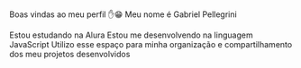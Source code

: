Boas vindas ao meu perfil ✋😁
Meu nome é Gabriel Pellegrini 

Estou estudando na Alura
Estou me desenvolvendo na linguagem JavaScript
Utilizo esse espaço para minha organização e compartilhamento dos meu projetos desenvolvidos
